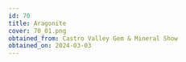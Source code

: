 ```yaml
---
id: 70
title: Aragonite
cover: 70_01.png
obtained_from: Castro Valley Gem & Mineral Show
obtained_on: 2024-03-03
---
```

